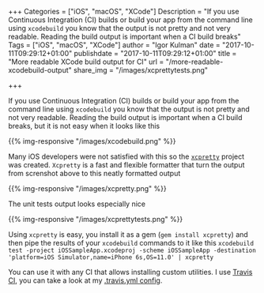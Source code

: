 +++
Categories = ["iOS", "macOS", "XCode"]
Description = "If you use Continuous Integration (CI) builds or build your app from the command line using `xcodebuild` you know that the output is not pretty and not very readable. Reading the build output is important when a CI build breaks"
Tags = ["iOS", "macOS", "XCode"]
author = "Igor Kulman"
date = "2017-10-11T09:29:12+01:00"
publishdate = "2017-10-11T09:29:12+01:00"
title = "More readable XCode build output for CI"
url = "/more-readable-xcodebuild-output"
share_img = "/images/xcprettytests.png"

+++

If you use Continuous Integration (CI) builds or build your app from the command line using `xcodebuild` you know that the output is not pretty and not very readable. Reading the build output is important when a CI build breaks, but it is not easy when it looks like this

{{% img-responsive "/images/xcodebuild.png" %}}

Many iOS developers were not satisfied with this so the [`xcpretty`](https://github.com/supermarin/xcpretty) project was created. `Xcpretty` is a fast and flexible formatter that turn the output from screnshot above to this neatly formatted output

{{% img-responsive "/images/xcpretty.png" %}}

<!--more-->

The unit tests output looks especially nice

{{% img-responsive "/images/xcprettytests.png" %}}

Using `xcpretty` is easy, you install it as a gem (`gem install xcpretty`) and then pipe the results of your `xcodebuild` commands to it like this `xcodebuild test -project iOSSampleApp.xcodeproj -scheme iOSSampleApp -destination 'platform=iOS Simulator,name=iPhone 6s,OS=11.0' | xcpretty`

You can use it with any CI that allows installing custom utilities. I use [Travis CI](https://travis-ci.org/igorkulman/iOSSampleApp), you can take a look at my [.travis.yml config](https://github.com/igorkulman/iOSSampleApp/blob/master/.travis.yml). 
